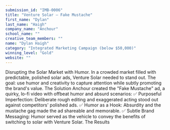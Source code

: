 ```yaml
---
submission_id: "IMB-0006"
title: "Venture Solar — Fake Mustache"
first_name: "Dylan"
last_name: "Haigh"
company_name: "Anchour"
school_name: ""
creative_team_members: ""
name: "Dylan Haigh"
category: "Integrated Marketing Campaign (below $50,000)"
winning_level: "Gold"
website: ""
---
```


Disrupting the Solar Market with Humor. In a crowded market filled with predictable, polished solar ads, Venture Solar needed to stand out. The goal: use humor and creativity to capture attention while subtly promoting the brand's value. The Solution Anchour created the "Fake Mustache" ad, a quirky, lo-fi video with offbeat humor and absurd scenarios: ✅ Purposeful Imperfection: Deliberate rough editing and exaggerated acting stood out against competitors' polished ads. ✅ Humor as a Hook: Absurdity and the mustache gag made the ad shareable and memorable. ✅ Subtle Brand Messaging: Humor served as the vehicle to convey the benefits of switching to solar with Venture Solar. The Results

